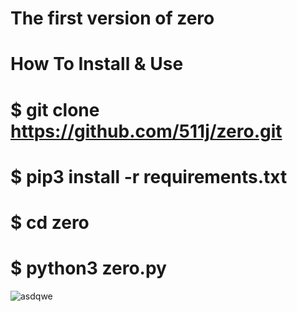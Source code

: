 # The first version of zero

# How To Install & Use

# $ git clone https://github.com/511j/zero.git

# $ pip3 install -r requirements.txt

# $ cd zero

# $ python3 zero.py

![asdqwe](https://user-images.githubusercontent.com/99686670/159029332-570e9c54-cb93-42c1-9df3-b26781c7388d.PNG)
